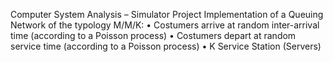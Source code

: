 Computer System Analysis – Simulator Project
 Implementation of a Queuing Network of the typology M/M/K:
 • Costumers arrive at random inter-arrival time (according to a Poisson process)
 • Costumers depart at random service time (according to a Poisson process)
 • K Service Station (Servers)
